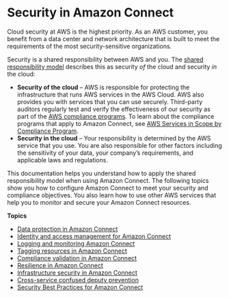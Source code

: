 # Security in Amazon Connect<a name="security"></a>

Cloud security at AWS is the highest priority\. As an AWS customer, you benefit from a data center and network architecture that is built to meet the requirements of the most security\-sensitive organizations\.

Security is a shared responsibility between AWS and you\. The [shared responsibility model](http://aws.amazon.com/compliance/shared-responsibility-model/) describes this as security *of* the cloud and security *in* the cloud:
+ **Security of the cloud** – AWS is responsible for protecting the infrastructure that runs AWS services in the AWS Cloud\. AWS also provides you with services that you can use securely\. Third\-party auditors regularly test and verify the effectiveness of our security as part of the [AWS compliance programs](http://aws.amazon.com/compliance/programs/)\. To learn about the compliance programs that apply to Amazon Connect, see [AWS Services in Scope by Compliance Program](http://aws.amazon.com/compliance/services-in-scope/)\.
+ **Security in the cloud** – Your responsibility is determined by the AWS service that you use\. You are also responsible for other factors including the sensitivity of your data, your company’s requirements, and applicable laws and regulations\. 

This documentation helps you understand how to apply the shared responsibility model when using Amazon Connect\. The following topics show you how to configure Amazon Connect to meet your security and compliance objectives\. You also learn how to use other AWS services that help you to monitor and secure your Amazon Connect resources\. 

**Topics**
+ [Data protection in Amazon Connect](data-protection.md)
+ [Identity and access management for Amazon Connect](security-iam.md)
+ [Logging and monitoring Amazon Connect](logging-and-monitoring.md)
+ [Tagging resources in Amazon Connect](tagging.md)
+ [Compliance validation in Amazon Connect](compliance-validation.md)
+ [Resilience in Amazon Connect](disaster-recovery-resiliency.md)
+ [Infrastructure security in Amazon Connect](infrastructure-security.md)
+ [Cross\-service confused deputy prevention](cross-service-confused-deputy-prevention.md)
+ [Security Best Practices for Amazon Connect](security-best-practices.md)